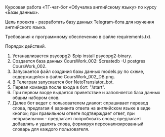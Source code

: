 Курсовая работа «ТГ-чат-бот «Обучалка английскому языку» по курсу «Базы данных».

Цель проекта - разработать базу данных Telegram-бота для изучения английского языка.

Требования к программному обеспечению в файле requirements.txt.

Порядок действий.
1. Устанавливается psycopg2: $pip install psycopg2-binary.
2. Создается база данных CoursWork_002: $createdb -U postgres CoursWork_002.
3. Запускается файл создания базы данных models.py по схеме, содержащейся в файле  CoursWork_002_DB.png.
4. В Телеграм запускается бот NetoTranslator_bot.
5. Первая команда после входа в  бот: "/start".
6. При первом входе выдается приветствие и заполняется база данных общим набором слов.
7. Далее бот ведет с пользователем диалог:
    спрашивает перевод слова, предлагая 4 варианта ответа на английском языке в виде кнопок;
    при правильном ответе подтверждает ответ, при неправильном - предлагает попробовать снова;
    предлагает добавлять и удалять слова, формируя персонализированный словарь для каждого пользователя.
